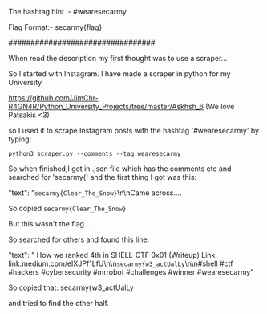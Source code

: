 The hashtag hint :- #wearesecarmy

Flag Format:- secarmy{flag}

#################################

When read the description my first thought was to use a scraper...

So I started with Instagram. I have made a scraper in python for my University 

https://github.com/JimChr-R4GN4R/Python_University_Projects/tree/master/Askhsh_6 (We love Patsakis <3)

so I used it to scrape Instagram posts with the hashtag '#wearesecarmy' by typing:

<code>python3 scraper.py --comments --tag wearesecarmy</code>


So,when finished,I got in .json file which has the comments etc and searched for 'secarmy{' and the first thing I got was this:

"text": "<code>secarmy{Clear_The_Snow}</code>\\n\\nCame across....

So copied <code>secarmy{Clear_The_Snow}</code>

But this wasn't the flag...

So searched for others and found this line:

"text": "‪ ‪How we ranked 4th in SHELL-CTF 0x01 (Writeup)‬ Link: link.medium.com/eIXJPf1LfU‬\\n\\n<code>secarmy{w3_actUalLy</code>\\n\\n#shell #ctf #hackers #cybersecurity #mrrobot #challenges #winner #wearesecarmy"

So copied that: secarmy{w3_actUalLy

and tried to find the other half.
